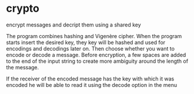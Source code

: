 # crypto
encrypt messages and decript them using a shared key

The program combines hashing and Vigenère cipher. When the program starts insert the desired key, they key will be hashed and used for encodings and decodings
later on. Then choose whether you want to encode or decode a message. Before encryption, a few spaces are added to the end of the input string to create
more ambiguity around the length of the message. 

If the receiver of the encoded message has the key with which it was encoded he will be able to read it using the decode option in the menu
